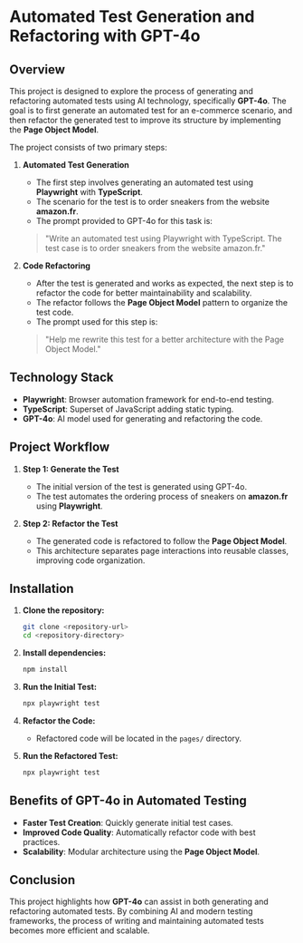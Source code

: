 # Automated Test Generation and Refactoring with GPT-4o

## Overview

This project is designed to explore the process of generating and refactoring automated tests using AI technology, specifically **GPT-4o**. The goal is to first generate an automated test for an e-commerce scenario, and then refactor the generated test to improve its structure by implementing the **Page Object Model**.

The project consists of two primary steps:

1. **Automated Test Generation**
   - The first step involves generating an automated test using **Playwright** with **TypeScript**.
   - The scenario for the test is to order sneakers from the website **amazon.fr**.
   - The prompt provided to GPT-4o for this task is:

   > "Write an automated test using Playwright with TypeScript. The test case is to order sneakers from the website amazon.fr."

2. **Code Refactoring**
   - After the test is generated and works as expected, the next step is to refactor the code for better maintainability and scalability.
   - The refactor follows the **Page Object Model** pattern to organize the test code.
   - The prompt used for this step is:

   > "Help me rewrite this test for a better architecture with the Page Object Model."

## Technology Stack

- **Playwright**: Browser automation framework for end-to-end testing.
- **TypeScript**: Superset of JavaScript adding static typing.
- **GPT-4o**: AI model used for generating and refactoring the code.

## Project Workflow

1. **Step 1: Generate the Test**
   - The initial version of the test is generated using GPT-4o.
   - The test automates the ordering process of sneakers on **amazon.fr** using **Playwright**.

2. **Step 2: Refactor the Test**
   - The generated code is refactored to follow the **Page Object Model**.
   - This architecture separates page interactions into reusable classes, improving code organization.

## Installation

1. **Clone the repository:**

   ```bash
   git clone <repository-url>
   cd <repository-directory>
   ```

2. **Install dependencies:**

   ```bash
   npm install
   ```

3. **Run the Initial Test:**

   ```bash
   npx playwright test
   ```

4. **Refactor the Code:**
   - Refactored code will be located in the `pages/` directory.

5. **Run the Refactored Test:**

   ```bash
   npx playwright test
   ```

## Benefits of GPT-4o in Automated Testing

- **Faster Test Creation**: Quickly generate initial test cases.
- **Improved Code Quality**: Automatically refactor code with best practices.
- **Scalability**: Modular architecture using the **Page Object Model**.

## Conclusion

This project highlights how **GPT-4o** can assist in both generating and refactoring automated tests. By combining AI and modern testing frameworks, the process of writing and maintaining automated tests becomes more efficient and scalable.

